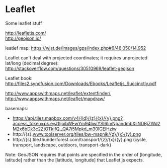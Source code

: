 # Leaflet
Some leaflet stuff


http://leafletjs.com/<br/>
http://geojson.io/

leatlef map: https://wjst.de/images/gps/index.php#6/46.050/14.952

Leaflet can't deal with projected coordinates; it requires unprojected lat/long (decimal degree): http://stackoverflow.com/questions/30510969/leaflet-geojson

Leaflet book: http://files2.syncfusion.com/Downloads/Ebooks/Leafletjs_Succinctly.pdf

http://www.appswithmaps.net/leaflet/extentfinder/, http://www.appswithmaps.net/leaflet/mapdraw/


basemaps:
* https://api.tiles.mapbox.com/v4/{id}/{z}/{x}/{y}.png?access_token=pk.eyJ1IjoibWFwYm94IiwiYSI6ImNpandmbXliNDBjZWd2M2x6bDk3c2ZtOTkifQ._QA7i5Mpkd_m30IGElHziw
* http://{s}.www.toolserver.org/tiles/bw-mapnik/{z}/{x}/{y}.png
* http://{s}.tile.thunderforest.com/transport/{z}/{x}/{y}.png (cycle, transport, landscape, outdoors, transport-dark)


Note: GeoJSON requires that points are specified in the order of [longitude, latitude] rather than the [latitude, longitude] that Leaflet.js expects.
